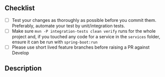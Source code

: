 <!--
Thank you for supporting us with your Pull Request! 🙌 ❤️

Before submitting, please take the time to check the points below and provide some descriptive information.
- [ ] Set a meaningful title. Format: {Short Description} (closes #{ Jira ID}). For example: Use logger (closes ABCD-1234)
- [ ] Make sure that your PR is not introducing _unncessary_ reformatting (e.g., introduced by on-save hooks in your IDE)
- [ ] Make sure you don't leak any secrets as part of your change


-->

## Checklist

* [ ] Test your changes as thoroughly as possible before you commit them. Preferably, automate your test by unit/integration tests.
* [ ] Make sure `mvn -P integration-tests clean verify` runs for the whole project and, if you touched any code for a service in the `services` folder, ensure it can be run with `spring-boot:run`
* [ ] Please use short lived feature branches before raising a PR against Develop

## Description

<!-- Please be brief in describing which issue is solved by your PR or which enhancement it brings -->
